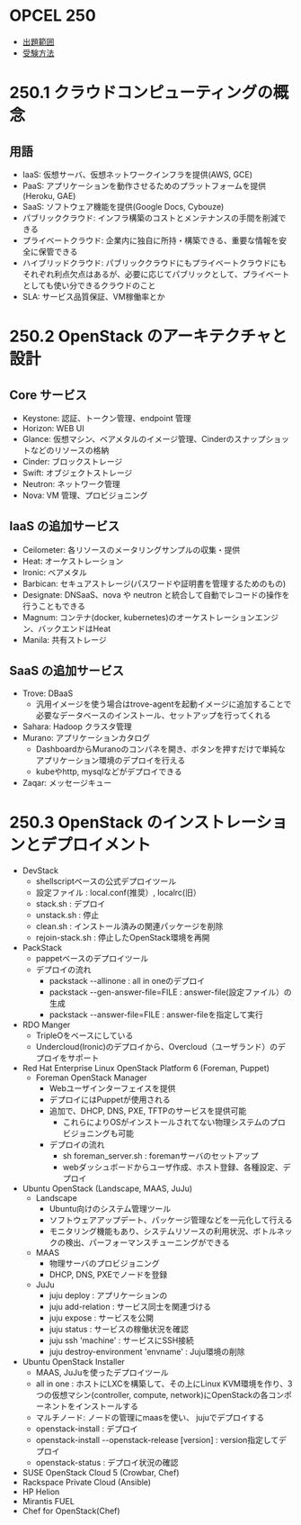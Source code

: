 # OPCEL 250

* [出題範囲](https://opcel.org/examarea)
* [受験方法](https://opcel.org/registration)


# 250.1 クラウドコンピューティングの概念
## 用語
* IaaS: 仮想サーバ、仮想ネットワークインフラを提供(AWS, GCE)
* PaaS: アプリケーションを動作させるためのプラットフォームを提供(Heroku, GAE)
* SaaS: ソフトウェア機能を提供(Google Docs, Cybouze)
* パブリッククラウド: インフラ構築のコストとメンテナンスの手間を削減できる
* プライベートクラウド: 企業内に独自に所持・構築できる、重要な情報を安全に保管できる
* ハイブリッドクラウド: パブリッククラウドにもプライベートクラウドにもそれぞれ利点欠点はあるが、必要に応じてパブリックとして、プライベートとしても使い分できるクラウドのこと
* SLA: サービス品質保証、VM稼働率とか


# 250.2 OpenStack のアーキテクチャと設計
## Core サービス
* Keystone: 認証、トークン管理、endpoint 管理
* Horizon: WEB UI
* Glance: 仮想マシン、ベアメタルのイメージ管理、Cinderのスナップショットなどのリソースの格納
* Cinder: ブロックストレージ
* Swift: オブジェクトストレージ
* Neutron: ネットワーク管理
* Nova: VM 管理、プロビジョニング

## IaaS の追加サービス
* Ceilometer: 各リソースのメータリングサンプルの収集・提供
* Heat: オーケストレーション
* Ironic: ベアメタル
* Barbican: セキュアストレージ(パスワードや証明書を管理するためのもの)
* Designate: DNSaaS、nova や neutron と統合して自動でレコードの操作を行うこともできる
* Magnum: コンテナ(docker, kubernetes)のオーケストレーションエンジン、バックエンドはHeat
* Manila: 共有ストレージ

## SaaS の追加サービス
* Trove: DBaaS
    * 汎用イメージを使う場合はtrove-agentを起動イメージに追加することで必要なデータベースのインストール、セットアップを行ってくれる
* Sahara: Hadoop クラスタ管理
* Murano: アプリケーションカタログ
    * DashboardからMuranoのコンパネを開き、ボタンを押すだけで単純なアプリケーション環境のデプロイを行える
    * kubeやhttp, mysqlなどがデプロイできる
* Zaqar: メッセージキュー


# 250.3 OpenStack のインストレーションとデプロイメント
* DevStack
    * shellscriptベースの公式デプロイツール
    * 設定ファイル    : local.conf(推奨）, localrc(旧）
    * stack.sh        : デプロイ
    * unstack.sh      : 停止
    * clean.sh        : インストール済みの関連パッケージを削除
    * rejoin-stack.sh : 停止したOpenStack環境を再開
* PackStack
    * pappetベースのデプロイツール
    * デプロイの流れ
        * packstack --allinone             : all in oneのデプロイ
        * packstack --gen-answer-file=FILE : answer-file(設定ファイル）の生成
        * packstack --answer-file=FILE     : answer-fileを指定して実行
* RDO Manger
    * TripleOをベースにしている
    * Undercloud(Ironic)のデプロイから、Overcloud（ユーザランド）のデプロイをサポート
* Red Hat Enterprise Linux OpenStack Platform 6 (Foreman, Puppet)
    * Foreman OpenStack Manager
        * Webユーザインターフェイスを提供
        * デプロイにはPuppetが使用される
        * 追加で、DHCP, DNS, PXE, TFTPのサービスを提供可能
            * これらによりOSがインストールされてない物理システムのプロビジョニングも可能
        * デプロイの流れ
            * sh foreman_server.sh : foremanサーバのセットアップ
            * webダッシュボードからユーザ作成、ホスト登録、各種設定、デプロイ
* Ubuntu OpenStack (Landscape, MAAS, JuJu)
    * Landscape
        * Ubuntu向けのシステム管理ツール
        * ソフトウェアアップデート、パッケージ管理などを一元化して行える
        * モニタリング機能もあり、システムリソースの利用状況、ボトルネックの検出、パーフォーマンスチューニングができる
    * MAAS
        * 物理サーバのプロビジョニング
        * DHCP, DNS, PXEでノードを登録
    * JuJu
        * juju deploy                         : アプリケーションの
        * juju add-relation                   : サービス同士を関連づける
        * juju expose                         : サービスを公開
        * juju status                         : サービスの稼働状況を確認
        * juju ssh 'machine'                  : サービスにSSH接続
        * juju destroy-environment 'envname'  : Juju環境の削除
* Ubuntu OpenStack Installer
    * MAAS, JuJuを使ったデプロイツール
    * all in one  : ホストにLXCを構築して、その上にLinux KVM環境を作り、3つの仮想マシン(controller, compute, network)にOpenStackの各コンポーネントをインストールする
    * マルチノード: ノードの管理にmaasを使い、 jujuでデプロイする
    * openstack-install : デプロイ
    * openstack-install --openstack-release [version] : version指定してデプロイ
    * openstack-status  : デプロイ状況の確認
* SUSE OpenStack Cloud 5 (Crowbar, Chef)
* Rackspace Private Cloud (Ansible)
* HP Helion
* Mirantis FUEL
* Chef for OpenStack(Chef)
